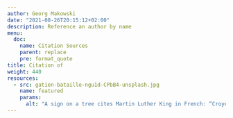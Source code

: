 ```yaml
---
author: Georg Makowski
date: "2021-08-26T20:15:12+02:00"
description: Reference an author by name
menu:
  doc:
    name: Citation Sources
    parent: replace
    pre: format_quote
title: Citation of 
weight: 440
resources: 
  - src: gatien-bataille-ngu1d-CPbB4-unsplash.jpg
    name: featured
    params:
      alt: "A sign on a tree cites Martin Luther King in French: “Croyez en vos rêves et ils se réaliseront peut-être. Croyez en vous et ils se réaliseron sûrement.”"
---
```


